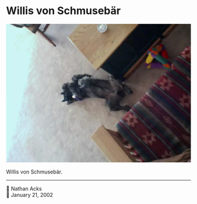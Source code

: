 # Willis von Schmusebär

![Willis, one of my folks’ miniature schnauzers, lies on his back in their living room](assets/12110925c5c8b88b11de0822c4a54405.webp)

Willis von Schmusebär.

- - - -

👤 Nathan Acks  
📅 January 21, 2002
